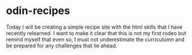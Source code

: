 # odin-recipes 
Today I will be creating a simple recipe site with the html skills that I have recently relearned. I want to make it clear that this is not my first rodeo but remind myself that even so, I must not underestimate the curriculumn and be prepared for any challenges that lie ahead. 